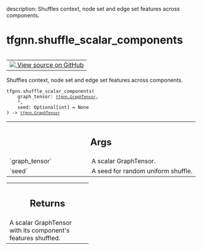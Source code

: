 description: Shuffles context, node set and edge set features across components.

<div itemscope itemtype="http://developers.google.com/ReferenceObject">
<meta itemprop="name" content="tfgnn.shuffle_scalar_components" />
<meta itemprop="path" content="Stable" />
</div>

# tfgnn.shuffle_scalar_components

<!-- Insert buttons and diff -->

<table class="tfo-notebook-buttons tfo-api nocontent" align="left">
<td>
  <a target="_blank" href="https://github.com/tensorflow/gnn/tree/master/tensorflow_gnn/graph/graph_tensor_ops.py#L715-L739">
    <img src="https://www.tensorflow.org/images/GitHub-Mark-32px.png" />
    View source on GitHub
  </a>
</td>
</table>



Shuffles context, node set and edge set features across components.

<pre class="devsite-click-to-copy prettyprint lang-py tfo-signature-link">
<code>tfgnn.shuffle_scalar_components(
    graph_tensor: <a href="../tfgnn/GraphTensor.md"><code>tfgnn.GraphTensor</code></a>,
    *,
    seed: Optional[int] = None
) -> <a href="../tfgnn/GraphTensor.md"><code>tfgnn.GraphTensor</code></a>
</code></pre>



<!-- Placeholder for "Used in" -->


<!-- Tabular view -->
 <table class="responsive fixed orange">
<colgroup><col width="214px"><col></colgroup>
<tr><th colspan="2"><h2 class="add-link">Args</h2></th></tr>

<tr>
<td>
`graph_tensor`
</td>
<td>
A scalar GraphTensor.
</td>
</tr><tr>
<td>
`seed`
</td>
<td>
A seed for random uniform shuffle.
</td>
</tr>
</table>



<!-- Tabular view -->
 <table class="responsive fixed orange">
<colgroup><col width="214px"><col></colgroup>
<tr><th colspan="2"><h2 class="add-link">Returns</h2></th></tr>
<tr class="alt">
<td colspan="2">
A scalar GraphTensor with its component's features shuffled.
</td>
</tr>

</table>

